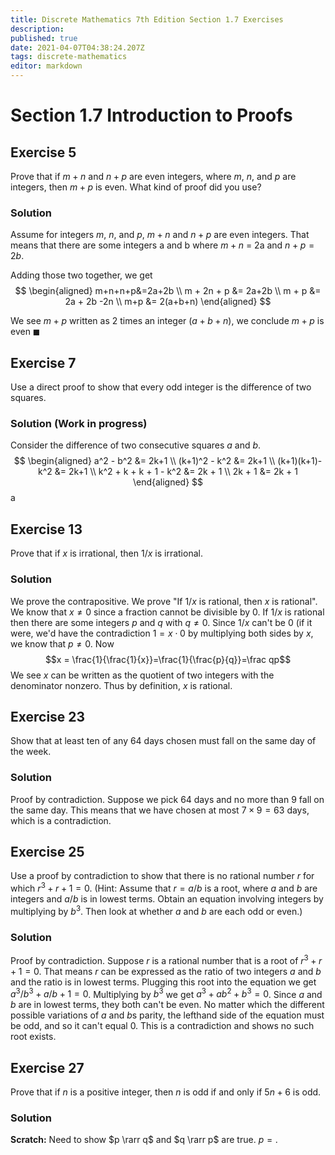 ```yaml
---
title: Discrete Mathematics 7th Edition Section 1.7 Exercises
description: 
published: true
date: 2021-04-07T04:38:24.207Z
tags: discrete-mathematics
editor: markdown
---
```


# Section 1.7 Introduction to Proofs

## Exercise 5
Prove that if $m + n$ and $n + p$ are even integers, where $m$, $n$, and $p$ are integers, then $m + p$ is even. What kind of proof did you use?
### Solution
Assume for integers $m$, $n$, and $p$, $m+n$ and $n+p$ are even integers. That means that there are some integers a and b where $m+n$ = 2a and $n+p=2b$.

Adding those two together, we get 
$$
\begin{aligned}
m+n+n+p&=2a+2b \\
m + 2n + p &= 2a+2b \\
m + p &= 2a + 2b -2n \\ 
m+p &= 2(a+b+n)
\end{aligned}
$$

We see $m+p$ written as $2$ times an integer ($a+b+n$), we conclude $m+p$ is even $\blacksquare$


## Exercise 7
Use a direct proof to show that every odd integer is the difference of two squares.
### Solution (Work in progress)
Consider the difference of two consecutive squares $a$ and $b$.
$$
\begin{aligned}
a^2 - b^2 &= 2k+1 \\
(k+1)^2 - k^2 &= 2k+1 \\
(k+1)(k+1)-k^2 &= 2k+1 \\
k^2  + k + k + 1 - k^2 &= 2k + 1 \\
2k + 1 &= 2k + 1
\end{aligned}
$$
a
## Exercise 13
Prove that if $x$ is irrational, then $1/x$ is irrational.
### Solution
We prove the contrapositive. We prove "If $1/x$ is rational, then $x$ is rational".
We know that $x \ne 0$ since a fraction cannot be divisible by $0$. If $1/x$ is rational then there are some integers $p$ and $q$ with $q \ne 0$. Since $1/x$ can't be $0$ (if it were, we'd have the contradiction $1 = x \cdot 0$ by multiplying both sides by $x$, we know that $p \ne 0$. Now 
$$x = \frac{1}{\frac{1}{x}}=\frac{1}{\frac{p}{q}}=\frac qp$$
We see $x$ can be written as the quotient of two integers with the denominator nonzero. Thus by definition, $x$ is rational.
## Exercise 23
Show that at least ten of any $64$ days chosen must fall on the same day of the week.
### Solution
Proof by contradiction. Suppose we pick $64$ days and no more than $9$ fall on the same day. This means that we have chosen at most $7 \times 9=63$ days, which is a contradiction. 

## Exercise 25
Use a proof by contradiction to show that there is no rational number $r$ for which $r^3+r+1=0$. (Hint: Assume that $r = a/b$ is a root, where $a$ and $b$ are integers and $a/b$ is in lowest terms. Obtain an equation involving integers by multiplying by $b^3$. Then look at whether $a$ and $b$ are each odd or even.)
### Solution
Proof by contradiction. Suppose $r$ is a rational number that is a root of $r^3+r+1=0$. That means $r$ can be expressed as the ratio of two integers $a$ and $b$ and the ratio is in lowest terms. Plugging this root into the equation we get $a^{3} / b^{3}+a / b+1=0$. Multiplying by $b^3$ we get $a^{3}+a b^{2}+b^{3}=0$. Since $a$ and $b$ are in lowest terms, they both can't be even. No matter which the different possible variations of $a$ and $b$s parity, the lefthand side of the equation must be odd, and so it can't equal 0. This is a contradiction and shows no such root exists.

## Exercise 27
Prove that if $n$ is a positive integer, then $n$ is odd if and only if $5n + 6$ is odd.
### Solution
**Scratch:** Need to show $p \rarr q$ and $q \rarr p$ are true. 
$p= \text{}$.

